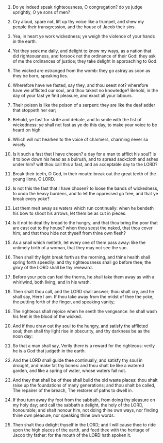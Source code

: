 1. Do ye indeed speak righteousness, O congregation? do ye judge
uprightly, O ye sons of men?

1. Cry aloud, spare not, lift up thy voice like a trumpet, and shew
my people their transgression, and the house of Jacob their sins.

2. Yea, in heart ye work wickedness; ye weigh the violence of your
hands in the earth.

2. Yet they seek me daily, and delight to know my ways, as a nation
that did righteousness, and forsook not the ordinance of their God:
they ask of me the ordinances of justice; they take delight in
approaching to God.

3. The wicked are estranged from the womb: they go astray as soon as
they be born, speaking lies.

3. Wherefore have we fasted, say they, and thou seest not? wherefore
have we afflicted our soul, and thou takest no knowledge? Behold, in
the day of your fast ye find pleasure, and exact all your labours.

4. Their poison is like the poison of a serpent: they are like the
deaf adder that stoppeth her ear;

4. Behold, ye fast for strife and debate, and to smite with the fist
of wickedness: ye shall not fast as ye do this day, to make your voice
to be heard on high.

5. Which will not hearken to the voice of charmers, charming never
so wisely.

5. Is it such a fast that I have chosen? a day for a man to afflict
his soul? is it to bow down his head as a bulrush, and to spread
sackcloth and ashes under him? wilt thou call this a fast, and an
acceptable day to the LORD?

6. Break their teeth, O God, in their mouth: break out the great
teeth of the young lions, O LORD.

6. Is not this the fast that I have
chosen? to loose the bands of wickedness, to undo the heavy burdens,
and to let the oppressed go free, and that ye break every yoke?

7. Let them melt away as waters which run continually: when he
bendeth his bow to shoot his arrows, let them be as cut in pieces.

7. Is it not to deal thy bread to the hungry, and that thou bring the
poor that are cast out to thy house? when thou seest the naked, that
thou cover him; and that thou hide not thyself from thine own flesh?

8. As a snail which melteth, let every one of them pass away: like
the untimely birth of a woman, that they may not see the sun.

8. Then shall thy light break forth as the morning, and thine health
shall spring forth speedily: and thy righteousness shall go before
thee; the glory of the LORD shall be thy rereward.

9. Before your pots can feel the thorns, he shall take them away as
with a whirlwind, both living, and in his wrath.

9. Then shalt thou call, and the LORD shall answer; thou shalt cry,
and he shall say, Here I am. If thou take away from the midst of thee
the yoke, the putting forth of the finger, and speaking vanity;

10. The righteous shall rejoice when he seeth the vengeance: he
shall wash his feet in the blood of the wicked.

10. And if thou draw out thy soul to the hungry, and satisfy the afflicted
soul; then shall thy light rise in obscurity, and thy darkness be as
the noon day:

11. So that a man shall say, Verily there is a reward for the
righteous: verily he is a God that judgeth in the earth.

11. And the LORD shall guide thee continually, and
satisfy thy soul in drought, and make fat thy bones: and thou shalt be
like a watered garden, and like a spring of water, whose waters fail
not.

12. And they that shall be of thee shall build the old waste places:
thou shalt raise up the foundations of many generations; and thou
shalt be called, The repairer of the breach, The restorer of paths to
dwell in.

13. If thou turn away thy foot from the sabbath, from doing thy
pleasure on my holy day; and call the sabbath a delight, the holy of
the LORD, honourable; and shalt honour him, not doing thine own ways,
nor finding thine own pleasure, nor speaking thine own words:

14. Then shalt thou delight thyself in the LORD; and I will cause thee to
ride upon the high places of the earth, and feed thee with the
heritage of Jacob thy father: for the mouth of the LORD hath spoken
it.